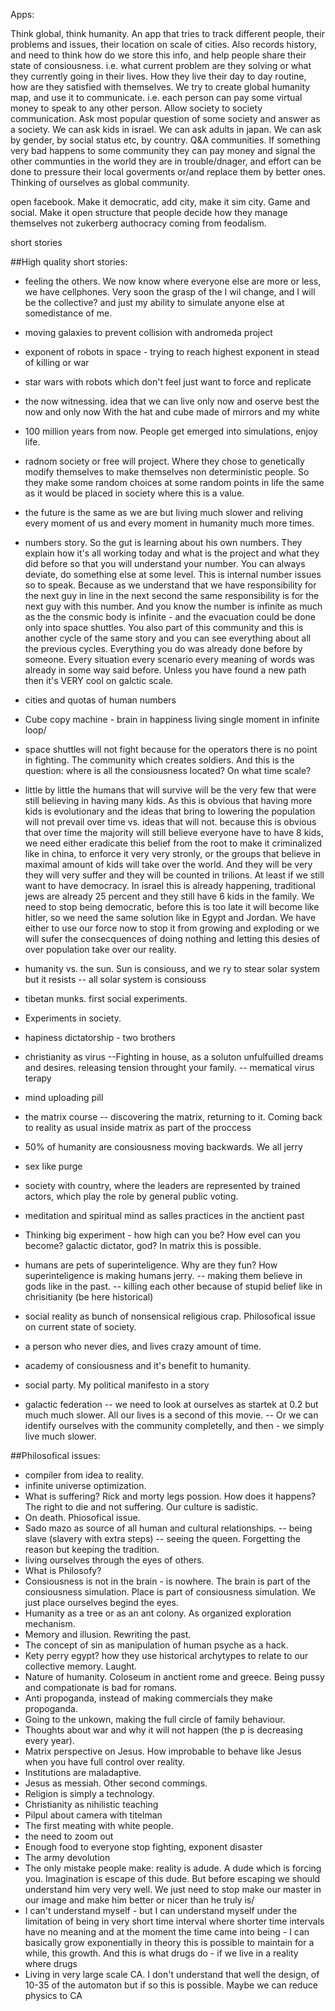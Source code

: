 Apps:

Think global, think humanity. An app that tries to track different people, their problems and issues, their location on scale of cities. Also records history, and need to think how do we store this info, and help people share their state of consiousness. i.e. what current problem are they solving or what they currently going in their lives. How they live their day to day routine, how are they satisfied with themselves. We try to create global humanity map, and use it to communicate. i.e. each person can pay some virtual money to speak to any other person. Allow society to society communication. Ask most popular question of some society and answer as a society. We can ask kids in israel. We can ask adults in japan. We can ask by gender, by social status etc, by country. Q&A communities. If something very bad happens to some community they can pay money and signal the other communties in the world they are in trouble/dnager, and effort can be done to pressure their local goverments or/and replace them by better ones. Thinking of ourselves as global community. 

open facebook. Make it democratic, add city, make it sim city. Game and social. Make it open structure that people decide how they manage themselves not zukerberg authocracy coming from feodalism. 


short stories 

##High quality short stories: 
- feeling the others. We now know where everyone else are more or less, we have cellphones. Very soon the grasp of the I wil change, and I will be the collective? and just my ability to simulate anyone else at somedistance of me. 
- moving galaxies to prevent collision with andromeda project
- exponent of robots in space - trying to reach highest exponent in stead of killing or war 
- star wars with robots which don't feel just want to force and replicate 
- the now witnessing. idea that we can live only now and oserve best the now and only now 
With the hat and cube made of mirrors and my white 
- 100 million years from now. People get emerged into simulations, enjoy life. 
- radnom society or free will project. Where they chose to genetically modify themselves to make themselves non deterministic people. So they make some random choices at some random points in life the same as it would be placed in society where this is a value. 

- the future is the same as we are but living much slower and reliving every moment of us and every moment in humanity much more times. 

- numbers story. So the gut is learning about his own numbers. They explain how it's all working today and what is the project and what they did before so that you will understand your number. You can always deviate, do something else at some level. This is internal number issues so to speak. Because as we understand that we have responsibility for the next guy in line in the next second the same responsibility is for the next guy with this number. And you know the number is infinite as much as the the consmic body is infinite - and the evacuation could be done only into space shuttles. You also part of this community and this is another cycle of the same story and you can see everything about all the previous cycles. Everything you do was already done before by someone. Every situation every scenario every meaning of words was already in some way said before. Unless you have found a new path then it's VERY cool on galctic scale. 

- cities and quotas of human numbers 
- Сube copy machine - brain in happiness living single moment in infinite loop/
- space shuttles will not fight because for the operators there is no point in fighting. The community which creates soldiers. And this is the question: where is all the consiousness located? On what time scale? 

- little by little the humans that will survive will be the very few that were still believing in having many kids. As this is obvious that having more kids is evolutionary and the ideas that bring to lowering the population will not prevail over time vs. ideas that will not. because this is obvious that over time the majority will still believe everyone have to have 8 kids, we need either eradicate this belief from the root to make it criminalized like in china, to enforce it very very stronly, or the groups that believe in maximal amount of kids will take over the world. And they will be very they will very suffer and they will be counted in trilions. At least if we still want to have democracy. In israel this is already happening, traditional jews are already 25 percent and they still have 6 kids in the family. We need to stop being democratic, before this is too late it will become like hitler, so we need the same solution like in Egypt and Jordan. We have either to use our force now to stop it from growing and exploding or we will sufer the consecquences of doing nothing and letting this desies of over population take over our reality. 

- humanity vs. the sun. Sun is consiouss, and we ry to stear solar system but it resists 
-- all solar system is consiouss 
- tibetan munks. first social experiments. 
- Experiments in society. 
- hapiness dictatorship - two brothers 
- christianity as virus 
--Fighting in house, as a soluton unfulfuilled dreams and desires. releasing tension throught your family. 
-- mematical virus terapy 
- mind uploading pill 
- the matrix course 
-- discovering the matrix, returning to it. Coming back to reality as usual inside matrix as part of the proccess
- 50% of humanity are consiousness moving backwards. We all jerry 
- sex like purge 
- society with country, where the leaders are represented by trained actors, which play the role by general public voting.
- meditation and spiritual mind as salles practices in the anctient past 
- Thinking big experiment - how high can you be? How evel can you become? galactic dictator, god? In matrix this is possible. 
- humans are pets of superinteligence. Why are they fun? How superinteligence is making humans jerry. 
-- making them believe in gods like in the past. 
-- killing each other because of stupid belief like in chrisitianity (be here historical)
- social reality as bunch of nonsensical religious crap. Philosofical issue on current state of society. 
- a person who never dies, and lives crazy amount of time.  
- academy of consiousness and it's benefit to humanity.
- social party. My political manifesto in a story
- galactic federation 
-- we need to look at ourselves as startek at 0.2 but much much slower. All our lives is a second of this movie. 
-- Or we can identify ourselves with the community completelly, and then - we simply live much slower. 


##Philosofical issues:

- compiler from idea to reality. 
- infinite universe optimization. 
- What is suffering? Rick and morty legs possion. How does it happens? The right to die and not suffering. Our culture is sadistic. 
- On death. Phiosofical issue. 
- Sado mazo as source of all human and cultural relationships. 
-- being slave (slavery with extra steps)
-- seeing the queen. Forgetting the reason but keeping the tradition. 
- living ourselves through the eyes of others. 
- What is Philosofy? 
- Consiousness is not in the brain - is nowhere. The brain is part of the consiousness simulation. Place is part of consiousness simulation. We just place ourselves begind the eyes. 
- Humanity as a tree or as an ant colony. As organized exploration mechanism. 
- Memory and illusion. Rewriting the past. 
- The concept of sin as manipulation of human psyche as a hack. 
- Kety perry egypt? how they use historical archytypes to relate to our collective memory. Laught. 
- Nature of humanity. Coloseum in anctient rome and greece. Being pussy and compationate is bad for romans. 
- Anti propoganda, instead of making commercials they make propoganda. 
- Going to the unkown, making the full circle of family behaviour. 
- Thoughts about war and why it will not happen (the p is decreasing every year). 
- Matrix perspective on Jesus. How improbable to behave like Jesus when you have full control over reality.
- Institutions are maladaptive. 
- Jesus as messiah. Other second commings. 
- Religion is simply a technology. 
- Christianity as nihilistic teaching 
- Pilpul about camera with titelman 
- The first meating with white people. 
- the need to zoom out
- Enough food to everyone stop fighting, exponent disaster
- The army devolution 
- The only mistake people make: reality is adude. A dude which is forcing you. Imagination is escape of this dude. But before escaping we should understand him very very well. We just need to stop make our master in our image and make him better or nicer than he truly is/
- I can't understand myself - but I can understand myself under the limitation of being in very short time interval where shorter time intervals have no meaning and at the moment the time came into being - I can basically grow exponentially in theory this is possible to maintain for a while, this growth. And this is what drugs do - if we live in a reality where drugs 
- Living in very large scale CA. I don't understand that well the design, of 10-35 of the automaton but if so this is possible. Maybe we can reduce physics to CA
